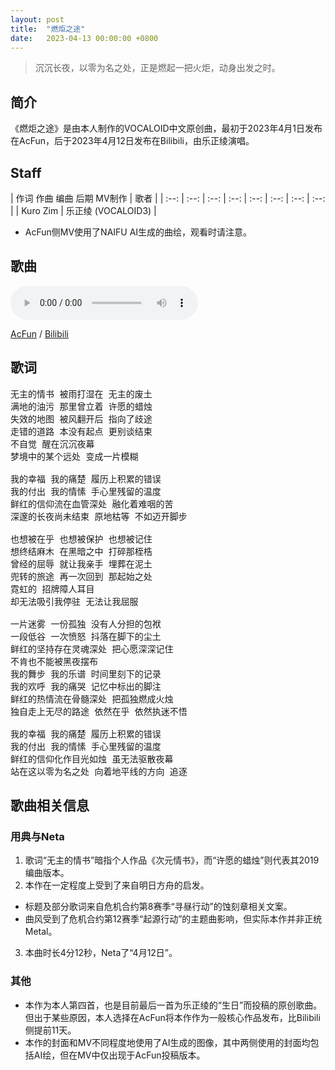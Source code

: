 ```yaml
---
layout: post
title:  "燃炬之途"
date:   2023-04-13 00:00:00 +0800
---
```


> 沉沉长夜，以零为名之处，正是燃起一把火炬，动身出发之时。

## 简介

《燃炬之途》是由本人制作的VOCALOID中文原创曲，最初于2023年4月1日发布在AcFun，后于2023年4月12日发布在Bilibili，由乐正绫演唱。

## Staff

| 作词 作曲 编曲 后期 MV制作 | 歌者 |
| :--: | :--: | :--: | :--: | :--: | :--: | :--: | :--: | 
| Kuro Zim | 乐正绫 (VOCALOID3) |

* AcFun侧MV使用了NAIFU AI生成的曲绘，观看时请注意。

## 歌曲

<audio controls>
	<source src="/assets/audio/song17.mp3" type="audio/mp3">
</audio>

[AcFun](https://www.acfun.cn/v/ac41019965) / [Bilibili](https://www.bilibili.com/video/BV1fX4y1r7NB)

## 歌词

<pre>
无主的情书 被雨打湿在 无主的废土
满地的油污 那里曾立着 许愿的蜡烛
失效的地图 被风翻开后 指向了歧途
走错的道路 本没有起点 更别谈结束
不自觉 醒在沉沉夜幕
梦境中的某个远处 变成一片模糊

我的幸福 我的痛楚 履历上积累的错误
我的付出 我的情愫 手心里残留的温度
鲜红的信仰流在血管深处 融化着难咽的苦
深邃的长夜尚未结束 原地枯等 不如迈开脚步

也想被在乎 也想被保护 也想被记住
想终结麻木 在黑暗之中 打碎那桎梏
曾经的屈辱 就让我亲手 埋葬在泥土
兜转的旅途 再一次回到 那起始之处
霓虹的 招牌障人耳目
却无法吸引我停驻 无法让我屈服

一片迷雾 一份孤独 没有人分担的包袱
一段低谷 一次愤怒 抖落在脚下的尘土
鲜红的坚持存在灵魂深处 把心愿深深记住
不肯也不能被黑夜摆布
我的舞步 我的乐谱 时间里刻下的记录
我的欢呼 我的痛哭 记忆中标出的脚注
鲜红的热情流在骨髓深处 把孤独燃成火烛
独自走上无尽的路途 依然在乎 依然执迷不悟

我的幸福 我的痛楚 履历上积累的错误
我的付出 我的情愫 手心里残留的温度
鲜红的信仰化作目光如烛 虽无法驱散夜幕
站在这以零为名之处 向着地平线的方向 追逐
</pre>

## 歌曲相关信息

### 用典与Neta

1. 歌词“无主的情书”暗指个人作品《次元情书》，而“许愿的蜡烛”则代表其2019编曲版本。
2. 本作在一定程度上受到了来自明日方舟的启发。
* 标题及部分歌词来自危机合约第8赛季“寻昼行动”的蚀刻章相关文案。
* 曲风受到了危机合约第12赛季“起源行动”的主题曲影响，但实际本作并非正统Metal。
3. 本曲时长4分12秒，Neta了“4月12日”。

### 其他

* 本作为本人第四首，也是目前最后一首为乐正绫的“生日”而投稿的原创歌曲。但出于某些原因，本人选择在AcFun将本作作为一般核心作品发布，比Bilibili侧提前11天。
* 本作的封面和MV不同程度地使用了AI生成的图像，其中两侧使用的封面均包括AI绘，但在MV中仅出现于AcFun投稿版本。
